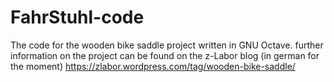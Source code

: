 # FahrStuhl-code
The code for the wooden bike saddle project written in GNU Octave.
further information on the project can be found on the z-Labor blog (in german for the moment)
https://zlabor.wordpress.com/tag/wooden-bike-saddle/
